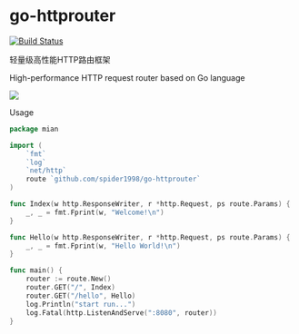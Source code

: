 # go-httprouter
[![Build Status](https://travis-ci.org/spider1998/go-httprouter.svg?branch=master)](https://travis-ci.org/spider1998/go-httprouter)

轻量级高性能HTTP路由框架

High-performance HTTP request router based on Go language

![](https://timgsa.baidu.com/timg?image&quality=80&size=b9999_10000&sec=1562330784049&di=bba8782630e41c2b0399600e48a1f9e2&imgtype=0&src=http%3A%2F%2Fimg.mp.itc.cn%2Fupload%2F20161129%2F130444cd837c49c7bef4239afe39dc2f.jpg)  


Usage
```Go
package mian

import (
	`fmt`
	`log`
	`net/http`
	route `github.com/spider1998/go-httprouter`
)

func Index(w http.ResponseWriter, r *http.Request, ps route.Params) {
	_, _ = fmt.Fprint(w, "Welcome!\n")
}

func Hello(w http.ResponseWriter, r *http.Request, ps route.Params) {
	_, _ = fmt.Fprint(w, "Hello World!\n")
}

func main() {
	router := route.New()
	router.GET("/", Index)
	router.GET("/hello", Hello)
	log.Println("start run...")
	log.Fatal(http.ListenAndServe(":8080", router))
}
```

